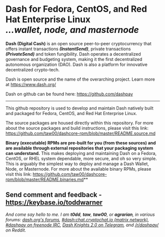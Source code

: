 # Dash for Fedora, CentOS, and Red Hat Enterprise Linux<br />_...wallet, node, and masternode_

**Dash (Digital Cash)** is an open source peer-to-peer cryptocurrency that
offers instant transactions ***(InstantSend)***, private transactions
***(PrivateSend)*** and token fungibility. Dash operates a decentralized
governance and budgeting system, making it the first decentralized autonomous
organization (DAO). Dash is also a platform for innovative decentralized
crypto-tech.

Dash is open source and the name of the overarching project. Learn more
at https://www.dash.org/

Dash on github can be found here: https://github.com/dashpay

---

This github repository is used to develop and maintain Dash natively built
and packaged for Fedora, CentOS, and Red Hat Enterprise Linux.

The source packages are housed directly within this repository. For more about
the source packages and build instructions, please visit this link:
<https://github.com/taw00/dashcore-rpm/blob/master/README.source.md>

**Binary (executable) RPMs are pre-built for you (from these sources) and are
available through external repositories that your packaging system can
understand.** This makes deploying and maintaining Dash on a Fedora, CentOS, or
RHEL system dependable, more secure, and oh so very simple. This is arguably
the simplest way to deploy and manage a Dash Wallet, Node, or Masternode. For
more about the available binary RPMs, please visit this link:
<https://github.com/taw00/dashcore-rpm/blob/master/README.binaries.md>**

## Send comment and feedback - <https://keybase.io/toddwarner>

_And come say hello to me. I am **t0dd**, **taw**, **taw00**, or **agrarian**,
in various forums: [dash.org's forums](https://www.dash.org/forum/),
[#dash:chat.cryptochat.io (matrix
network)](https://riot.im/app/#/room/#dash:chat.cryptochat.io), [#dashpay on
freenode IRC](http://freenode.net/), [Dash Knights 2.0 on
Telegram](https://web.telegram.org/#/im?p=@DashDigitalCash), and
[/r/dashpay/](https://www.reddit.com/r/dashpay) on Reddit._


